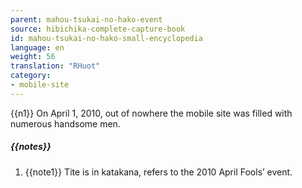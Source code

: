 ```yaml
---
parent: mahou-tsukai-no-hako-event
source: hibichika-complete-capture-book
id: mahou-tsukai-no-hako-small-encyclopedia
language: en
weight: 56
translation: "RHuot"
category:
- mobile-site
---
```


{{n1}}
On April 1, 2010, out of nowhere the mobile site was filled with numerous handsome men.

##### {{notes}}

1. {{note1}} Tite is in katakana, refers to the 2010 April Fools’ event.

